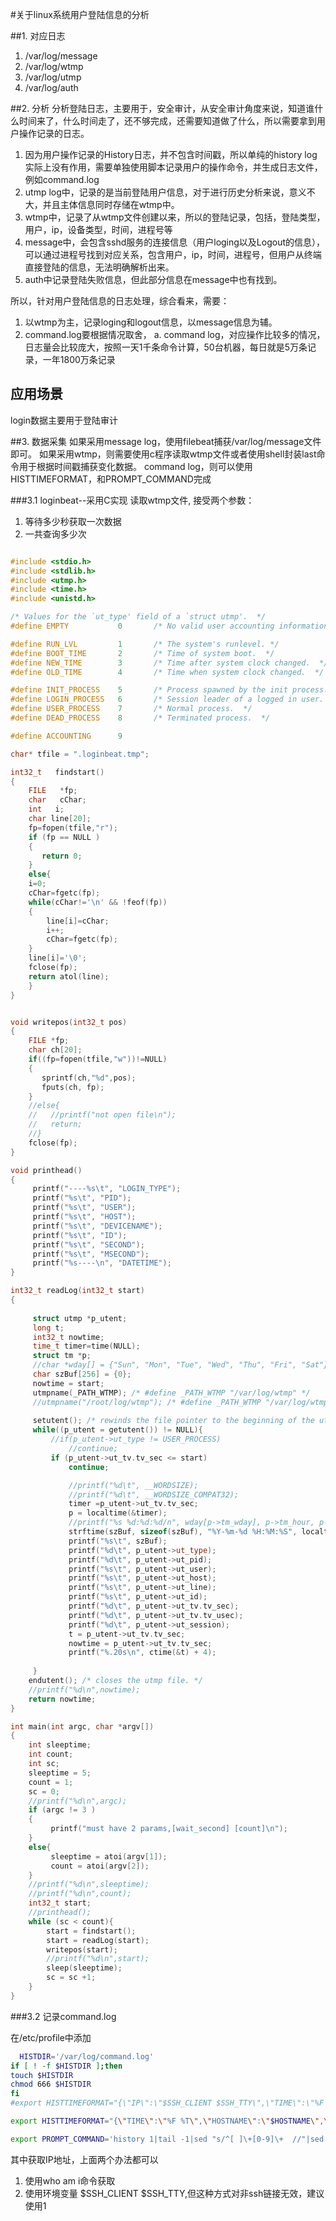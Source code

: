 #关于linux系统用户登陆信息的分析

##1. 对应日志
1. /var/log/message
2. /var/log/wtmp
3. /var/log/utmp
4. /var/log/auth


##2. 分析
分析登陆日志，主要用于，安全审计，从安全审计角度来说，知道谁什么时间来了，什么时间走了，还不够完成，还需要知道做了什么，所以需要拿到用户操作记录的日志。

1. 因为用户操作记录的History日志，并不包含时间戳，所以单纯的history log实际上没有作用，需要单独使用脚本记录用户的操作命令，并生成日志文件，例如command.log
2.  utmp log中，记录的是当前登陆用户信息，对于进行历史分析来说，意义不大，并且主体信息同时存储在wtmp中。
3.  wtmp中，记录了从wtmp文件创建以来，所以的登陆记录，包括，登陆类型，用户，ip，设备类型，时间，进程号等
4.  message中，会包含sshd服务的连接信息（用户loging以及Logout的信息），可以通过进程号找到对应关系，包含用户，ip，时间，进程号，但用户从终端直接登陆的信息，无法明确解析出来。
5.  auth中记录登陆失败信息，但此部分信息在message中也有找到。


所以，针对用户登陆信息的日志处理，综合看来，需要：
1. 以wtmp为主，记录loging和logout信息，以message信息为辅。
2. command.log要根据情况取舍，
	a. command log，对应操作比较多的情况，日志量会比较庞大，按照一天1千条命令计算，50台机器，每日就是5万条记录，一年1800万条记录

## 应用场景
login数据主要用于登陆审计

##3. 数据采集
  如果采用message log，使用filebeat捕获/var/log/message文件即可。
  如果采用wtmp，则需要使用c程序读取wtmp文件或者使用shell封装last命令用于根据时间戳捕获变化数据。
  command log，则可以使用HISTTIMEFORMAT，和PROMPT_COMMAND完成
  
###3.1 loginbeat--采用C实现
读取wtmp文件,
接受两个参数：
1. 等待多少秒获取一次数据
2. 一共查询多少次


```cpp

#include <stdio.h>
#include <stdlib.h>
#include <utmp.h>
#include <time.h>
#include <unistd.h>

/* Values for the `ut_type' field of a `struct utmp'.  */
#define EMPTY           0       /* No valid user accounting information. */

#define RUN_LVL         1       /* The system's runlevel. */
#define BOOT_TIME       2       /* Time of system boot.  */
#define NEW_TIME        3       /* Time after system clock changed.  */
#define OLD_TIME        4       /* Time when system clock changed.  */

#define INIT_PROCESS    5       /* Process spawned by the init process.  */
#define LOGIN_PROCESS   6       /* Session leader of a logged in user.  */
#define USER_PROCESS    7       /* Normal process.  */
#define DEAD_PROCESS    8       /* Terminated process.  */

#define ACCOUNTING      9

char* tfile = ".loginbeat.tmp";

int32_t   findstart()  
{  
    FILE   *fp;  
    char   cChar;  
    int   i;  
    char line[20];
    fp=fopen(tfile,"r");  
    if (fp == NULL ) 
    {
       return 0;
    }
    else{
    i=0;  
    cChar=fgetc(fp);  
    while(cChar!='\n' && !feof(fp))  
    {   
        line[i]=cChar;  
        i++;  
        cChar=fgetc(fp);  
    }   
    line[i]='\0';  
    fclose(fp);
    return atol(line);
    } 
} 


void writepos(int32_t pos)
{
    FILE *fp;
    char ch[20];
    if((fp=fopen(tfile,"w"))!=NULL)
    {
       sprintf(ch,"%d",pos);
       fputs(ch, fp);
    }
    //else{
    //   //printf("not open file\n");
    //   return;
    //}
    fclose(fp);
}

void printhead()
{
     printf("----%s\t", "LOGIN_TYPE");
     printf("%s\t", "PID");
     printf("%s\t", "USER");
     printf("%s\t", "HOST");
     printf("%s\t", "DEVICENAME");
     printf("%s\t", "ID");
     printf("%s\t", "SECOND");
     printf("%s\t", "MSECOND");
     printf("%s----\n", "DATETIME");
}

int32_t readLog(int32_t start)
{
   
     struct utmp *p_utent;
     long t;
     int32_t nowtime; 
     time_t timer=time(NULL);
     struct tm *p;
     //char *wday[] = {"Sun", "Mon", "Tue", "Wed", "Thu", "Fri", "Sat"};
     char szBuf[256] = {0};
     nowtime = start;
     utmpname(_PATH_WTMP); /* #define _PATH_WTMP "/var/log/wtmp" */
     //utmpname("/root/log/wtmp"); /* #define _PATH_WTMP "/var/log/wtmp" */
 
     setutent(); /* rewinds the file pointer to the beginning of the utmp file */
     while((p_utent = getutent()) != NULL){
         //if(p_utent->ut_type != USER_PROCESS)
             //continue;
         if (p_utent->ut_tv.tv_sec <= start)
             continue;

             //printf("%d\t", __WORDSIZE);
             //printf("%d\t", __WORDSIZE_COMPAT32);
             timer =p_utent->ut_tv.tv_sec; 
             p = localtime(&timer);
             //printf("%s %d:%d:%d/n", wday[p->tm_wday], p->tm_hour, p->tm_min, p->tm_sec);
             strftime(szBuf, sizeof(szBuf), "%Y-%m-%d %H:%M:%S", localtime(&timer));  
             printf("%s\t", szBuf);  
             printf("%d\t", p_utent->ut_type);
             printf("%d\t", p_utent->ut_pid);
             printf("%s\t", p_utent->ut_user);
             printf("%s\t", p_utent->ut_host);
             printf("%s\t", p_utent->ut_line);
             printf("%s\t", p_utent->ut_id);
             printf("%d\t", p_utent->ut_tv.tv_sec);
             printf("%d\t", p_utent->ut_tv.tv_usec);
             printf("%d\t", p_utent->ut_session);
             t = p_utent->ut_tv.tv_sec;
             nowtime = p_utent->ut_tv.tv_sec;
             printf("%.20s\n", ctime(&t) + 4);
 
     }
    endutent(); /* closes the utmp file. */
    //printf("%d\n",nowtime); 
    return nowtime;
}

int main(int argc, char *argv[])
{
    int sleeptime;
    int count;
    int sc;
    sleeptime = 5;
    count = 1;
    sc = 0;
    //printf("%d\n",argc);
    if (argc != 3 ) 
    {
         printf("must have 2 params,[wait_second] [count]\n");
    }
    else{
         sleeptime = atoi(argv[1]);
         count = atoi(argv[2]);
    }
    //printf("%d\n",sleeptime);
    //printf("%d\n",count);
    int32_t start;
    //printhead();
    while (sc < count){
        start = findstart();
        start = readLog(start);
        writepos(start);
        //printf("%d\n",start);
        sleep(sleeptime);
        sc = sc +1; 
    }
}
```

###3.2 记录command.log 

在/etc/profile中添加
```bash
  HISTDIR='/var/log/command.log'
if [ ! -f $HISTDIR ];then
touch $HISTDIR
chmod 666 $HISTDIR
fi
#export HISTTIMEFORMAT="{\"IP\":\"$SSH_CLIENT $SSH_TTY\",\"TIME\":\"%F %T\",\"HOSTNAME\":\"$HOSTNAME\",\"LI\":\"$(who -u am i 2>/dev/null| awk '{print $NF}'|sed -e 's/[()]//g')\",\"LU\":\"$(who am i|awk '{print $1}')\",\"NU\":\"${USER}\",\"CMD\":\""

export HISTTIMEFORMAT="{\"TIME\":\"%F %T\",\"HOSTNAME\":\"$HOSTNAME\",\"LI\":\"$SSH_CLIENT \",\"TTY\":\"$SSH_TTY\" ,\"LU\":\"$(who am i|awk '{print $1}')\",\"NU\":\"${USER}\",\"CMD\":\""

export PROMPT_COMMAND='history 1|tail -1|sed "s/^[ ]\+[0-9]\+  //"|sed "s/$/\"}/">> /var/log/command.log'
```
其中获取IP地址，上面两个办法都可以
1. 使用who am i命令获取
2. 使用环境变量  $SSH_CLIENT $SSH_TTY,但这种方式对非ssh链接无效，建议使用1
